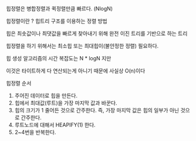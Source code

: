 힙정렬은 병합정렬과 퀵정렬만큼 빠르다. (NlogN)

힙정렬이란 ? 힙트리 구조를 이용하는 정렬 방법



힙은 최솟값이나 최댓값을 빠르게 찾아내기 위해 완전 이진 트리를 기반으로 하는 트리

힙정렬을 하기 위해서는 최소힙 또는 최대힙이(불안정한 정렬) 필요하다. 

힙 생성 알고리즘의 시간 복잡도는 N * logN 지만 

이것은 타이트하게 다 연산되는게 아니기 때문에 사실상 O(n)이다



힙정렬 순서

1. 주어진 데이터로 힙을 만든다.
2. 힙에서 최대값(루트)을 가장 마지막 값과 바꾼다. 
3. 힙의 크기가 1 줄어든 것으로 간주한다. 즉, 가장 마지막 값은 힙의 일부가 아닌 것으로 간주한다.
4. 루트노드에 대해서 HEAPIFY(1) 한다.
5. 2~4번을 반복한다.

